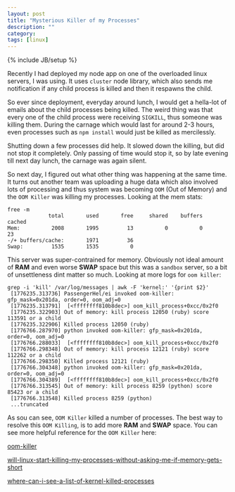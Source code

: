 ```yaml
---
layout: post
title: "Mysterious Killer of my Processes"
description: ""
category: 
tags: [linux]
---
```

{% include JB/setup %}

Recently I had deployed my node app on one of the overloaded linux servers, I was using. It uses `cluster` node library, which also sends me notification if any child process is killed and then it respawns the child. 

So ever since deployment, everyday around lunch, I would get a hella-lot of emails about the child processes being killed. The weird thing was that every one of the child process were receiving `SIGKILL`, thus someone was killing them.
During the carnage which would last for around 2-3 hours, even processes such as `npm install` would just be killed as mercilessly.

Shutting down a few processes did help. It slowed down the killing, but did not stop it completely. Only passing of time would stop it, so by late evening till next day lunch, the carnage was again silent.

So next day, I figured out what other thing was happening at the same time. It turns out another team was uploading a huge data which also involved lots of processing and thus system was becoming `OOM` (Out of Memory) and the `OOM Killer` was killing my processes. Looking at the mem stats:


    free -m
                 total       used       free     shared    buffers     cached
    Mem:          2008       1995         13          0          0         23
    -/+ buffers/cache:       1971         36
    Swap:         1535       1535          0



This server was super-contrained for memory. Obviously not ideal amount of **RAM** and even worse **SWAP** space but this was a `sandbox` server, so a bit of unsettleness dint matter so much. Looking at more logs for `oom killer`:

    grep -i 'kill' /var/log/messages | awk -F 'kernel:' '{print $2}'
     [1776235.313736] PassengerHel/ei invoked oom-killer: gfp_mask=0x201da, order=0, oom_adj=0
     [1776235.313791]  [<ffffffff810b8dec>] oom_kill_process+0xcc/0x2f0
     [1776235.322903] Out of memory: kill process 12050 (ruby) score 113591 or a child
     [1776235.322906] Killed process 12050 (ruby)
     [1776766.287970] python invoked oom-killer: gfp_mask=0x201da, order=0, oom_adj=0
     [1776766.288033]  [<ffffffff810b8dec>] oom_kill_process+0xcc/0x2f0
     [1776766.298348] Out of memory: kill process 12121 (ruby) score 112262 or a child
     [1776766.298350] Killed process 12121 (ruby)
     [1776766.304348] python invoked oom-killer: gfp_mask=0x201da, order=0, oom_adj=0
     [1776766.304389]  [<ffffffff810b8dec>] oom_kill_process+0xcc/0x2f0
     [1776766.313545] Out of memory: kill process 8259 (python) score 85423 or a child
     [1776766.313548] Killed process 8259 (python)
     ...truncated
     
As sou can see, `OOM Killer` killed a number of processes. The best way to resolve this `OOM Killing`, is to add more **RAM** and **SWAP** space. You can see more helpful reference for the `OOM Killer` here:

[oom-killer](http://www.oracle.com/technetwork/articles/servers-storage-dev/oom-killer-1911807.html)

[will-linux-start-killing-my-processes-without-asking-me-if-memory-gets-short](http://unix.stackexchange.com/questions/136291/will-linux-start-killing-my-processes-without-asking-me-if-memory-gets-short)

[where-can-i-see-a-list-of-kernel-killed-processes](http://unix.stackexchange.com/questions/10077/where-can-i-see-a-list-of-kernel-killed-processes)
